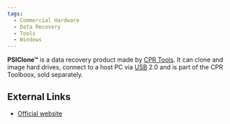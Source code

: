 ```yaml
---
tags:
  - Commercial Hardware
  - Data Recovery
  - Tools
  - Windows
---
```

**PSIClone™** is a data recovery product made by [CPR Tools](cpr_tools.md). It
can clone and image hard drives, connect to a host PC via [USB](usb.md) 2.0 and
is part of the CPR Toolboox, sold separately.

## External Links

* [Official website](http://www.thepsiclone.com/)
